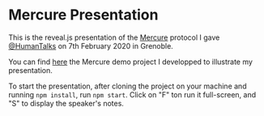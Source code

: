 # Mercure Presentation

This is the reveal.js presentation of the [Mercure](https://mercure.rocks/) protocol I gave [@HumanTalks](https://github.com/HumanTalks) on 7th February 2020 in Grenoble.

You can find [here](https://github.com/chloebriquet/mercure-demo) the Mercure demo project I developped to illustrate my presentation.

To start the presentation, after cloning the project on your machine and running `npm install`, run `npm start`. Click on "F" ton run it full-screen, and "S" to display the speaker's notes.
